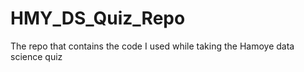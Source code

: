 # HMY_DS_Quiz_Repo
The repo that contains the code I used while taking the Hamoye data science quiz
